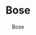 ---
title: 'Bose'
author: Bose
project_image_path: '/images/gallery/bose.jpeg'
external_url: 'http://special.bose.eu/fr/'
---